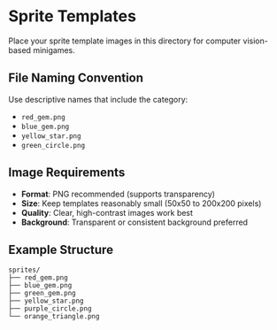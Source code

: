 # Sprite Templates

Place your sprite template images in this directory for computer vision-based minigames.

## File Naming Convention

Use descriptive names that include the category:
- `red_gem.png`
- `blue_gem.png`
- `yellow_star.png`
- `green_circle.png`

## Image Requirements

- **Format**: PNG recommended (supports transparency)
- **Size**: Keep templates reasonably small (50x50 to 200x200 pixels)
- **Quality**: Clear, high-contrast images work best
- **Background**: Transparent or consistent background preferred

## Example Structure

```
sprites/
├── red_gem.png
├── blue_gem.png
├── green_gem.png
├── yellow_star.png
├── purple_circle.png
└── orange_triangle.png
```
